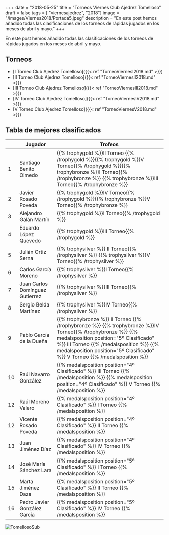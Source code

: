 
+++
date = "2018-05-25"
title = "Torneos Viernes Club Ajedrez Tomelloso"
draft = false
tags = [ "viernesajedrez", "2018"]
image = "/images/Viernes2018/Portada5.jpeg"
description = "En este post hemos añadido todas las clasificaciones de los torneos de rápidas jugados en los meses de abril y mayo."
+++

En este post hemos añadido todas las clasificaciones de los torneos de rápidas jugados en los meses de abril y mayo.

## Torneos


* [I Torneo Club Ajedrez Tomelloso]({{< ref "TorneoViernesI2018.md" >}})
* [II Torneo Club Ajedrez Tomelloso]({{< ref "TorneoViernesII2018.md" >}})
* [III Torneo Club Ajedrez Tomelloso]({{< ref "TorneoViernesIII2018.md" >}})
* [IV Torneo Club Ajedrez Tomelloso]({{< ref "TorneoViernesIV2018.md" >}})
* [V Torneo Club Ajedrez Tomelloso]({{< ref "TorneoViernesV2018.md" >}})

## Tabla de mejores clasificados

||Jugador | Trofeos |
|---| ------ | ------ |
| 1| Santiago Benito Olmedo  | {{% trophygold %}}II Torneo {{% /trophygold %}}{{% trophygold %}}V Torneo{{% /trophygold %}}{{% trophybronze %}}I Torneo{{% /trophybronze %}} {{% trophybronze %}}III Torneo{{% /trophybronze %}} | 
| 2| Javier Rosado Poveda  | {{% trophygold %}}IV Torneo{{% /trophygold %}}{{% trophybronze %}}V Torneo{{% /trophybronze %}} | 
| 3| Alejandro Galán Martín | {{% trophygold %}}I Torneo{{% /trophygold %}} |
| 4| Eduardo López Quevedo  | {{% trophygold %}}III Torneo{{% /trophygold %}} | 
| 5| Julián Ortiz Serna  | {{% trophysilver %}} II Torneo{{% /trophysilver %}} {{% trophysilver %}}V Torneo{{% /trophysilver %}}  | 
| 6| Carlos García Moreno   |{{% trophysilver %}}I Torneo{{% /trophysilver %}} |
| 7| Juan Carlos Domínguez Gutierrez  | {{% trophysilver %}}III Torneo{{% /trophysilver %}} | 
| 8| Sergio Belda Martínez  | {{% trophysilver %}}IV Torneo{{% /trophysilver %}} | 
| 9| Pablo García de la Dueña   | {{% trophybronze %}} II Torneo {{% /trophybronze %}} {{% trophybronze %}}IV Torneo{{% /trophybronze %}} {{% medalsposition position="5º Clasificado" %}} III Torneo {{% /medalsposition %}} {{% medalsposition position="5º Clasificado" %}} V Torneo {{% /medalsposition %}}|
| 10| Raúl Navarro González  | {{% medalsposition position="4º Clasificado" %}} III Torneo {{% /medalsposition %}} {{% medalsposition position="4º Clasificado" %}} V Torneo {{% /medalsposition %}} | 
| 12| Raúl Moreno Valero  | {{% medalsposition position="4º Clasificado" %}} I Torneo {{% /medalsposition %}}  | 
| 12| Vicente Rosado Poveda   | {{% medalsposition position="4º Clasificado" %}} II Torneo {{% /medalsposition %}} |
| 13| Juan Jiménez Díaz   | {{% medalsposition position="4º Clasificado" %}} IV Torneo {{% /medalsposition %}} |
| 14| José María Sánchez Lara   | {{% medalsposition position="5º Clasificado" %}} I Torneo {{% /medalsposition %}} |
| 15| Marta Jiménez Daza   | {{% medalsposition position="5º Clasificado" %}} II Torneo {{% /medalsposition %}} |
| 16| Pedro Javier González García   | {{% medalsposition position="5º Clasificado" %}} IV Torneo {{% /medalsposition %}} |

![TomellosoSub](/images/Viernes2018/image1.jpg)